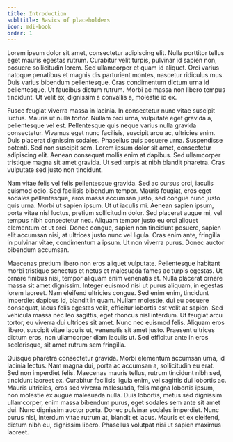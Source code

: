 ```yaml
---
title: Introduction
subltitle: Basics of placeholders
icon: mdi-book
order: 1
---
```


Lorem ipsum dolor sit amet, consectetur adipiscing elit. Nulla porttitor tellus eget mauris egestas rutrum. Curabitur velit turpis, pulvinar id sapien non, posuere sollicitudin lorem. Sed ullamcorper et quam id aliquet. Orci varius natoque penatibus et magnis dis parturient montes, nascetur ridiculus mus. Duis varius bibendum pellentesque. Cras condimentum dictum urna id pellentesque. Ut faucibus dictum rutrum. Morbi ac massa non libero tempus tincidunt. Ut velit ex, dignissim a convallis a, molestie id ex.

Fusce feugiat viverra massa in lacinia. In consectetur nunc vitae suscipit luctus. Mauris ut nulla tortor. Nullam orci urna, vulputate eget gravida a, pellentesque vel est. Pellentesque quis neque varius nulla gravida consectetur. Vivamus eget nunc facilisis, suscipit arcu ac, ultricies enim. Duis placerat dignissim sodales. Phasellus quis posuere urna. Suspendisse potenti. Sed non suscipit sem. Lorem ipsum dolor sit amet, consectetur adipiscing elit. Aenean consequat mollis enim at dapibus. Sed ullamcorper tristique magna sit amet gravida. Ut sed turpis at nibh blandit pharetra. Cras vulputate sed justo non tincidunt.

Nam vitae felis vel felis pellentesque gravida. Sed ac cursus orci, iaculis euismod odio. Sed facilisis bibendum tempor. Mauris feugiat, eros eget sodales pellentesque, eros massa accumsan justo, sed congue nunc justo quis urna. Morbi ut sapien ipsum. Ut ut iaculis mi. Aenean sapien ipsum, porta vitae nisl luctus, pretium sollicitudin dolor. Sed placerat augue mi, vel tempus nibh consectetur nec. Aliquam tempor justo eu orci aliquet elementum et ut orci. Donec congue, sapien non tincidunt posuere, sapien elit accumsan nisi, at ultrices justo nunc vel ligula. Cras enim ante, fringilla in pulvinar vitae, condimentum a ipsum. Ut non viverra purus. Donec auctor bibendum accumsan.

Maecenas pretium libero non eros aliquet vulputate. Pellentesque habitant morbi tristique senectus et netus et malesuada fames ac turpis egestas. Ut ornare finibus nisi, tempor aliquam enim venenatis et. Nulla placerat ornare massa sit amet dignissim. Integer euismod nisi ut purus aliquam, in egestas lorem laoreet. Nam eleifend ultricies congue. Sed enim enim, tincidunt imperdiet dapibus id, blandit in quam. Nullam molestie, dui eu posuere consequat, lacus felis egestas velit, efficitur lobortis est velit at sapien. Sed vehicula massa nec leo sagittis, eget rhoncus nisl interdum. Ut feugiat arcu tortor, eu viverra dui ultrices sit amet. Nunc nec euismod felis. Aliquam eros libero, suscipit vitae iaculis ut, venenatis sit amet justo. Praesent ultrices dictum eros, non ullamcorper diam iaculis ut. Sed efficitur ante in eros scelerisque, sit amet rutrum sem fringilla.

Quisque pharetra consectetur gravida. Morbi elementum accumsan urna, id lacinia lectus. Nam magna dui, porta ac accumsan a, sollicitudin eu erat. Sed non imperdiet felis. Maecenas mauris tellus, rutrum tincidunt nibh sed, tincidunt laoreet ex. Curabitur facilisis ligula enim, vel sagittis dui lobortis ac. Mauris ultricies, eros sed viverra malesuada, felis magna lobortis ipsum, non molestie ex augue malesuada nulla. Duis lobortis, metus sed dignissim ullamcorper, enim massa bibendum purus, eget sodales sem ante sit amet dui. Nunc dignissim auctor porta. Donec pulvinar sodales imperdiet. Nunc purus nisi, interdum vitae rutrum at, blandit et lacus. Mauris et ex eleifend, dictum nibh eu, dignissim libero. Phasellus volutpat nisi ut sapien maximus laoreet.
